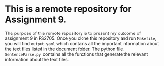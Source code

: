 # This is a remote repository for Assignment 9.

The purpose of this remote repository is to present my outcome of assignment 9 in PS2705. Once you clone this repository and run `Makefile`, you will find `output.yaml`
which contains all the important information about the text files listed in the document folder. The python file, `SentenceParse.py`, contains all the functions that generate the relevant information about the text files.
